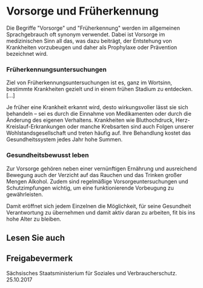 # Vorsorge und Früherkennung

Die Begriffe "Vorsorge" und "Früherkennung" werden im allgemeinen Sprachgebrauch oft synonym verwendet. Dabei ist Vorsorge im medizinischen Sinn all das, was dazu beiträgt, der Entstehung von Krankheiten vorzubeugen und daher als Prophylaxe oder Prävention bezeichnet wird.

### Früherkennungsuntersuchungen

Ziel von Früherkennungsuntersuchungen ist es, ganz im Wortsinn, bestimmte Krankheiten gezielt und in einem frühen Stadium zu entdecken. [...]

Je früher eine Krankheit erkannt wird, desto wirkungsvoller lässt sie sich behandeln – sei es durch die Einnahme von Medikamenten oder durch die Änderung des eigenen Verhaltens. Krankheiten wie Bluthochdruck, Herz-Kreislauf-Erkrankungen oder manche Krebsarten sind auch Folgen unserer Wohlstandsgesellschaft und treten häufig auf. Ihre Behandlung kostet das Gesundheitssystem jedes Jahr hohe Summen.

### Gesundheitsbewusst leben

Zur Vorsorge gehören neben einer vernünftigen Ernährung und ausreichend Bewegung auch der Verzicht auf das Rauchen und das Trinken großer Mengen Alkohol. Zudem sind regelmäßige Vorsorgeuntersuchungen und Schutzimpfungen wichtig, um eine funktionierende Vorbeugung zu gewährleisten.

Damit eröffnet sich jedem Einzelnen die Möglichkeit, für seine Gesundheit Verantwortung zu übernehmen und damit aktiv daran zu arbeiten, fit bis ins hohe Alter zu bleiben.

## Lesen Sie auch

## Freigabevermerk

Sächsisches Staatsministerium für Soziales und Verbraucherschutz. 25.10.2017
